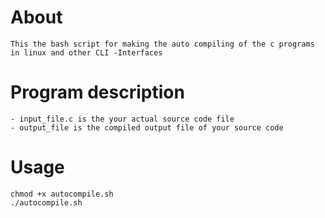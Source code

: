 # About
    This the bash script for making the auto compiling of the c programs in linux and other CLI -Interfaces

# Program description
    - input_file.c is the your actual source code file 
    - output_file is the compiled output file of your source code
 
# Usage
    chmod +x autocompile.sh
    ./autocompile.sh
